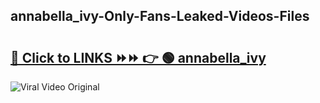 
 ## annabella_ivy-Only-Fans-Leaked-Videos-Files

# <h2><a href="https://mediaupload.pro?annabella_ivy">🔗 Click to LINKS ⏩⏩ 👉 🟢 annabella_ivy </a></h2>

<a href="https://mediaupload.pro?annabella_ivy" rel="nofollow" data-target="animated-image.originalLink"><img src="https://i.ibb.co.com/xMMVF88/686577567.gif" alt="Viral Video Original" style="max-width: 100%; display: inline-block;" data-target="animated-image.originalImage"></a>